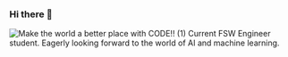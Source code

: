### Hi there 👋









![Make the world a better place with CODE!! (1)](https://user-images.githubusercontent.com/75263251/120251857-cac4cf00-c250-11eb-8b1d-5d543c5f0946.png)
Current FSW Engineer student. Eagerly looking forward to the world of AI and machine learning.

<!--
**Dequisa/Dequisa** is a ✨ _special_ ✨ repository because its `README.md` (this file) appears on your GitHub profile.

Here are some ideas to get you started:

- 🔭 I’m currently working on ...
- 🌱 I’m currently learning ...
- 👯 I’m looking to collaborate on ...
- 🤔 I’m looking for help with ...
- 💬 Ask me about ...
- 📫 How to reach me: ...
- 😄 Pronouns: ...
- ⚡ Fun fact: ...
-->
